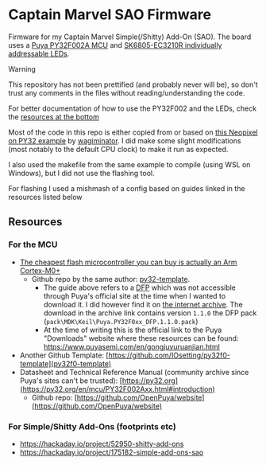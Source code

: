 # Captain Marvel SAO Firmware

Firmware for my Captain Marvel Simple(/Shitty) Add-On (SAO). The board uses a [Puya PY32F002A MCU](https://www.lcsc.com/product-detail/Microcontrollers-MCU-MPU-SOC_PUYA-PY32F002AL15S6TU_C5292060.html) and [SK6805-EC3210R individually addressable LEDs](https://www.lcsc.com/product-detail/RGB-LEDs-Built-in-IC_OPSCO-Optoelectronics-SK6805-EC3210R_C5378735.html).

> [!WARNING]
> This repository has not been prettified (and probably never will be), so don't trust any comments in the files without reading/understanding the code.
>
> For better documentation of how to use the PY32F002 and the LEDs, check the [resources at the bottom](#resources)

Most of the code in this repo is either copied from or based on [this Neopixel on PY32 example](https://github.com/wagiminator/Development-Boards/blob/main/PY32F002AF15P_DevBoard/software/neopixel_spi/src/main.c) by [wagiminator](https://github.com/wagiminator/). I did make some slight modifications (most notably to the default CPU clock) to make it run as expected.

I also used the makefile from the same example to compile (using WSL on Windows), but I did not use the flashing tool. 

For flashing I used a mishmash of a config based on guides linked in the resources listed below

## Resources

### For the MCU
- [The cheapest flash microcontroller you can buy is actually an Arm Cortex-M0+](https://jaycarlson.net/2023/02/04/the-cheapest-flash-microcontroller-you-can-buy-is-actually-an-arm-cortex-m0/)
    - Github repo by the same author: [py32-template](https://github.com/jaydcarlson/py32-template).
        - The guide above refers to a [DFP](https://web.archive.org/web/20230205071913if_/https://www.puyasemi.com/uploadfiles/2022/11/PY-MCU资料-20221117.rar) which was not accessible through Puya's official site at the time when I wanted to download it. I did however find it on [the internet archive](https://web.archive.org/web/20230205071913if_/https://www.puyasemi.com/uploadfiles/2022/11/PY-MCU资料-20221117.rar). The download in the archive link  contains version `1.1.0` the DFP pack (`pack\MDK\Keil\Puya.PY32F0xx_DFP.1.1.0.pack`)
        - At the time of writing this is the official link to the Puya "Downloads" website where these resources can be found: https://www.puyasemi.com/en/gongjuyuruanjian.html 
- Another Github Template: [https://github.com/IOsetting/py32f0-template](py32f0-template)
- Datasheet and Technical Reference Manual (community archive since Puya's sites can't be trusted): [https://py32.org](https://py32.org/en/mcu/PY32F002Axx.html#introduction)
    - Github repo: [https://github.com/OpenPuya/website](https://github.com/OpenPuya/website)

### For Simple/Shitty Add-Ons (footprints etc)
- https://hackaday.io/project/52950-shitty-add-ons
- https://hackaday.io/project/175182-simple-add-ons-sao